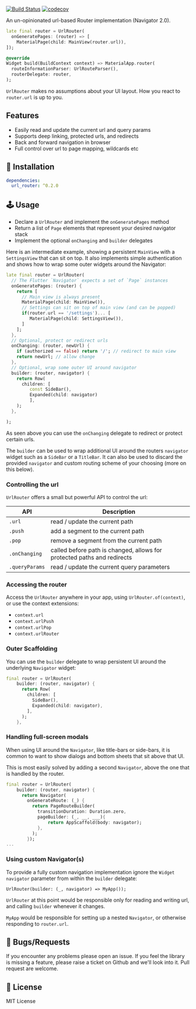 <a href="https://github.com/gskinnerTeam/flutter-url-router/actions"><img src="https://github.com/gskinnerTeam/flutter-url-router/workflows/core-tests/badge.svg" alt="Build Status"></a>
[![codecov](https://codecov.io/gh/gskinnerTeam/flutter-url-router/branch/master/graph/badge.svg?token=O5XM3W0094)](https://codecov.io/gh/gskinnerTeam/flutter-url-router)

An un-opinionated url-based Router implementation (Navigator 2.0).

```dart
late final router = UrlRouter(
  onGeneratePages: (router) => [
    MaterialPage(child: MainView(router.url)),
]);

@override
Widget build(BuildContext context) => MaterialApp.router(
  routeInformationParser: UrlRouteParser(),
  routerDelegate: router,
);
```
`UrlRouter` makes no assumptions about your UI layout. How you react to `router.url` is up to you.

## Features
* Easily read and update the current url and query params
* Supports deep linking, protected urls, and redirects
* Back and forward navigation in browser
* Full control over url to page mapping, wildcards etc

## 🔨 Installation
```yaml
dependencies:
  url_router: ^0.2.0
```

## 🕹️ Usage
* Declare a `UrlRouter` and implement the `onGeneratePages` method
* Return a list of `Page` elements that represent your desired navigator stack
* Implement the optional `onChanging` and `builder` delegates

Here is an intermediate example, showing a persistent `MainView` with a `SettingsView` that can sit on top. It also implements simple authentication and shows how to wrap some outer widgets around the Navigator:
```dart
late final router = UrlRouter(
  // The Flutter `Navigator` expects a set of `Page` instances
  onGeneratePages: (router) {
    return [
      // Main view is always present
      MaterialPage(child: MainView()),
      // Settings can sit on top of main view (and can be popped)
      if(router.url == '/settings')... [
         MaterialPage(child: SettingsView()),
      ]
    ];
  },
  // Optional, protect or redirect urls
  onChanging: (router, newUrl) {
    if (authorized == false) return '/'; // redirect to main view
    return newUrl; // allow change
  },
  // Optional, wrap some outer UI around navigator
  builder: (router, navigator) {
    return Row(
      children: [ 
         const SideBar(), 
         Expanded(child: navigator) 
         ],
    );
  },

);
```

As seen above you can use the `onChanging` delegate to redirect or protect certain urls.

The `builder` can be used to wrap additional UI around the routers `navigator` widget such as a `SideBar` or a `TitleBar`. It can also be used to discard the provided `navigator` and custom routing scheme of your choosing (more on this below).

### Controlling the url
`UrlRouter` offers a small but powerful API to control the url:

| API  | Description  |
|---|---|
| `.url`  | read / update the current path  |
| `.push`  | add a segment to the current path   |
| `.pop`  | remove a segment from the current path  |
| `.onChanging`  | called before path is changed, allows for protected paths and redirects  |
| `.queryParams` | read / update the current query parameters  |


### Accessing the router
Access the `UrlRouter` anywhere in your app, using `UrlRouter.of(context)`, or use the context extensions:
* `context.url`
* `context.urlPush`
* `context.urlPop`
* `context.urlRouter`

### Outer Scaffolding
You can use the `builder` delegate to wrap persistent UI around the underlying `Navigator` widget:
```dart
final router = UrlRouter(
    builder: (router, navigator) {
      return Row(
        children: [
          SideBar(),
          Expanded(child: navigator),
        ],
      );
    },
```

### Handling full-screen modals
When using UI around the `Navigator`, like title-bars or side-bars, it is common to want to show dialogs and bottom sheets that sit above that UI.

This is most easily solved by adding a second `Navigator`, above the one that is handled by the router.
```dart
final router = UrlRouter(
    builder: (router, navigator) {
      return Navigator(
        onGenerateRoute: (_) {
          return PageRouteBuilder(
            transitionDuration: Duration.zero,
            pageBuilder: (_, __, ___){
                return AppScaffold(body: navigator);
            },
          );
        });
...
```

### Using custom Navigator(s)
To provide a fully custom navigation implementation ignore the `Widget navigator` parameter from within the `builder` delegate:
```
UrlRouter(builder: (_, navigator) => MyApp());
```
`UrlRouter` at this point would be responsible only for reading and writing url, and calling `builder` whenever it changes.

`MyApp` would be responsible for setting up a nested `Navigator`, or otherwise responding to `router.url`.

 ## 🐞 Bugs/Requests

If you encounter any problems please open an issue. If you feel the library is missing a feature, please raise a ticket on Github and we'll look into it. Pull request are welcome.

## 📃 License

MIT License
